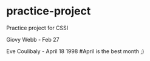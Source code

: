 # practice-project
Practice project for CSSI

Giovy Webb - Feb 27

Eve Coulibaly - April 18 1998 #April is the best month ;)

